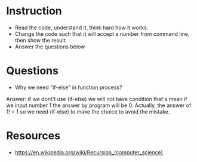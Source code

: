 ﻿# Instruction
* Read the code, understand it, think hard how it works.
* Change the code such that it will accept a number from command line, then show the result.
* Answer the questions below

# Questions
* Why we need "if-else" in function process?

Answer: if we dont't use (if-else) we will not have condition that's mean if we input number 1 the answer
		by program will be 0. Actually, the answer of 1! = 1 so we need (if-else) to make the choice to
		avoid the mistake. 


# Resources
* https://en.wikipedia.org/wiki/Recursion_(computer_science)